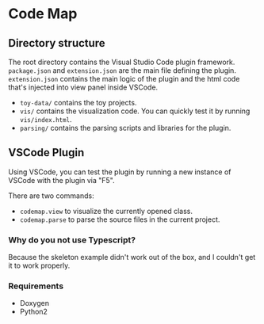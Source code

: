 # Code Map
## Directory structure
The root directory contains the Visual Studio Code plugin framework. `package.json` and `extension.json` are the main file defining the plugin. `extension.json` contains the main logic of the plugin and the html code that's injected into view panel inside VSCode.

- `toy-data/` contains the toy projects.
- `vis/` contains the visualization code. You can quickly test it by running `vis/index.html`.
- `parsing/` contains the parsing scripts and libraries for the plugin.

## VSCode Plugin
Using VSCode, you can test the plugin by running a new instance of VSCode with the plugin via "F5".

There are two commands:
- `codemap.view` to visualize the currently opened class.
- `codemap.parse` to parse the source files in the current project.

### Why do you not use Typescript?
Because the skeleton example didn't work out of the box, and I couldn't get it to work properly.

### Requirements
- Doxygen
- Python2
